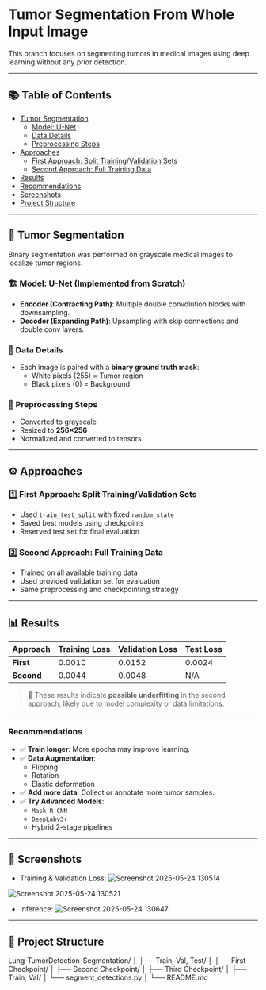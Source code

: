 # Tumor Segmentation From Whole Input Image

This branch focuses on segmenting tumors in medical images using deep learning without any prior detection.

---

## 📚 Table of Contents

- [Tumor Segmentation](#tumor-segmentation)
  - [Model: U-Net](#model-u-net-implemented-from-scratch)
  - [Data Details](#data-details)
  - [Preprocessing Steps](#preprocessing-steps)
- [Approaches](#approaches)
  - [First Approach: Split Training/Validation Sets](#1️⃣-first-approach-split-trainingvalidation-sets)
  - [Second Approach: Full Training Data](#2️⃣-second-approach-full-training-data)
- [Results](#results)
- [Recommendations](#recommendations)
- [Screenshots](#📸-screenshots)
- [Project Structure](#📁-project-structure)

---

## 🧠 Tumor Segmentation

Binary segmentation was performed on grayscale medical images to localize tumor regions.

### 🏗️ Model: U-Net (Implemented from Scratch)

- **Encoder (Contracting Path)**: Multiple double convolution blocks with downsampling.
- **Decoder (Expanding Path)**: Upsampling with skip connections and double conv layers.

### 📑 Data Details

- Each image is paired with a **binary ground truth mask**:
  - White pixels (255) = Tumor region
  - Black pixels (0) = Background

### 🔄 Preprocessing Steps

- Converted to grayscale
- Resized to **256×256**
- Normalized and converted to tensors

---

## ⚙️ Approaches

### 1️⃣ First Approach: Split Training/Validation Sets

- Used `train_test_split` with fixed `random_state`
- Saved best models using checkpoints
- Reserved test set for final evaluation

### 2️⃣ Second Approach: Full Training Data

- Trained on all available training data
- Used provided validation set for evaluation
- Same preprocessing and checkpointing strategy

---

## 📊 Results

| Approach        | Training Loss | Validation Loss | Test Loss |
|----------------|----------------|------------------|------------|
| **First**       | 0.0010         | 0.0152           | 0.0024     |
| **Second**      | 0.0044         | 0.0048           | N/A        |

> 🔎 These results indicate **possible underfitting** in the second approach, likely due to model complexity or data limitations.

---


### Recommendations

- ✅ **Train longer**: More epochs may improve learning.
- ✅ **Data Augmentation**:
  - Flipping
  - Rotation
  - Elastic deformation
- ✅ **Add more data**: Collect or annotate more tumor samples.
- ✅ **Try Advanced Models**:
  - `Mask R-CNN`
  - `DeepLabv3+`
  - Hybrid 2-stage pipelines

---

## 📸 Screenshots

- Training & Validation Loss:
![Screenshot 2025-05-24 130514](https://github.com/user-attachments/assets/707d37e6-bcfe-4a4d-b8b1-48a4b82f23fb)

![Screenshot 2025-05-24 130521](https://github.com/user-attachments/assets/02b3072b-e83b-4bfb-a68d-a49bdd23b35d)

- Inference:
![Screenshot 2025-05-24 130647](https://github.com/user-attachments/assets/a8561fdb-0e18-40ad-9482-463e30d70351)


---

## 📁 Project Structure

Lung-TumorDetection-Segmentation/
│
├── Train, Val, Test/
│ ├── First Checkpoint/
│ ├── Second Checkpoint/
│ ├── Third Checkpoint/
│
├── Train, Val/
│ └── segment_detections.py
│
└── README.md
